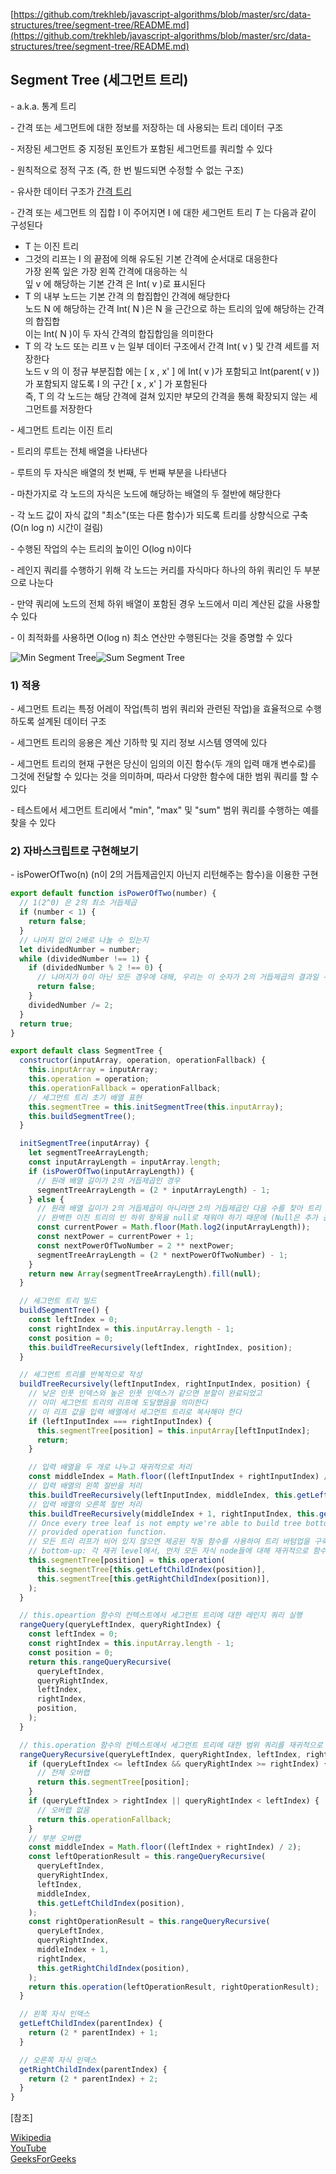 [https://github.com/trekhleb/javascript-algorithms/blob/master/src/data-structures/tree/segment-tree/README.md](https://github.com/trekhleb/javascript-algorithms/blob/master/src/data-structures/tree/segment-tree/README.md)

## **Segment Tree (세그먼트 트리)**

\- a.k.a. 통계 트리

\- 간격 또는 세그먼트에 대한 정보를 저장하는 데 사용되는 트리 데이터 구조

\- 저장된 세그먼트 중 지정된 포인트가 포함된 세그먼트를 쿼리할 수 있다

\- 원칙적으로 정적 구조 (즉, 한 번 빌드되면 수정할 수 없는 구조)

\- 유사한 데이터 구조가 [간격 트리](https://en.wikipedia.org/wiki/Interval_tree)

\- 간격 또는 세그먼트 의 집합 I 이 주어지면 I 에 대한 세그먼트 트리 _T_ 는 다음과 같이 구성된다

- T 는 이진 트리
- 그것의 리프는 I 의 끝점에 의해 유도된 기본 간격에 순서대로 대응한다  
  가장 왼쪽 잎은 가장 왼쪽 간격에 대응하는 식  
  잎 v 에 해당하는 기본 간격 은 Int( v )로 표시된다
- T 의 내부 노드는 기본 간격 의 합집합인 간격에 해당한다  
  노드 N 에 해당하는 간격 Int( N )은 N 을 근간으로 하는 트리의 잎에 해당하는 간격의 합집합  
  이는 Int( N )이 두 자식 간격의 합집합임을 의미한다
- T 의 각 노드 또는 리프 v 는 일부 데이터 구조에서 간격 Int( v ) 및 간격 세트를 저장한다  
  노드 v 의 이 정규 부분집합 에는 \[ x , x' \] 에 Int( v )가 포함되고 Int(parent( v ))가 포함되지 않도록 I 의 구간 \[ x , x' \] 가 포함된다  
  즉, T 의 각 노드는 해당 간격에 걸쳐 있지만 부모의 간격을 통해 확장되지 않는 세그먼트를 저장한다

\- 세그먼트 트리는 이진 트리

\- 트리의 루트는 전체 배열을 나타낸다

\- 루트의 두 자식은 배열의 첫 번째, 두 번째 부분을 나타낸다

\- 마찬가지로 각 노드의 자식은 노드에 해당하는 배열의 두 절반에 해당한다

\- 각 노드 값이 자식 값의 "최소"(또는 다른 함수)가 되도록 트리를 상향식으로 구축 (O(n log n) 시간이 걸림)

\- 수행된 작업의 수는 트리의 높이인 O(log n)이다

\- 레인지 쿼리를 수행하기 위해 각 노드는 커리를 자식마다 하나의 하위 쿼리인 두 부분으로 나눈다

\- 만약 쿼리에 노드의 전체 하위 배열이 포함된 경우 노드에서 미리 계산된 값을 사용할 수 있다

\- 이 최적화를 사용하면 O(log n) 최소 연산만 수행된다는 것을 증명할 수 있다

![Min Segment Tree](https://www.geeksforgeeks.org/wp-content/uploads/RangeMinimumQuery.png)![Sum Segment Tree](https://www.geeksforgeeks.org/wp-content/uploads/segment-tree1.png)

### 1) 적용

\- 세그먼트 트리는 특정 어레이 작업(특히 범위 쿼리와 관련된 작업)을 효율적으로 수행하도록 설계된 데이터 구조

\- 세그먼트 트리의 응용은 계산 기하학 및 지리 정보 시스템 영역에 있다

\- 세그먼트 트리의 현재 구현은 당신이 임의의 이진 함수(두 개의 입력 매개 변수로)를 그것에 전달할 수 있다는 것을 의미하며, 따라서 다양한 함수에 대한 범위 쿼리를 할 수 있다

\- 테스트에서 세그먼트 트리에서 "min", "max" 및 "sum" 범위 쿼리를 수행하는 예를 찾을 수 있다

### 2) 자바스크립트로 구현해보기

\- isPowerOfTwo(n) (n이 2의 거듭제곱인지 아닌지 리턴해주는 함수)을 이용한 구현

```javascript
export default function isPowerOfTwo(number) {
  // 1(2^0) 은 2의 최소 거듭제곱
  if (number < 1) {
    return false;
  }
  // 나머지 없이 2배로 나눌 수 있는지
  let dividedNumber = number;
  while (dividedNumber !== 1) {
    if (dividedNumber % 2 !== 0) {
      // 나머지가 0이 아닌 모든 경우에 대해, 우리는 이 숫자가 2의 거듭제곱의 결과일 수는 없다고 말할 수 있음
      return false;
    }
    dividedNumber /= 2;
  }
  return true;
}

export default class SegmentTree {
  constructor(inputArray, operation, operationFallback) {
    this.inputArray = inputArray;
    this.operation = operation;
    this.operationFallback = operationFallback;
    // 세그먼트 트리 초기 배열 표현
    this.segmentTree = this.initSegmentTree(this.inputArray);
    this.buildSegmentTree();
  }

  initSegmentTree(inputArray) {
    let segmentTreeArrayLength;
    const inputArrayLength = inputArray.length;
    if (isPowerOfTwo(inputArrayLength)) {
      // 원래 배열 길이가 2의 거듭제곱인 경우
      segmentTreeArrayLength = (2 * inputArrayLength) - 1;
    } else {
      // 원래 배열 길이가 2의 거듭제곱이 아니라면 2의 거듭제곱인 다음 수를 찾아 트리 배열 크기를 계산해야 함
      // 완벽한 이진 트리의 빈 하위 항목을 null로 채워야 하기 때문에 (Null은 추가 공간이 필요)
      const currentPower = Math.floor(Math.log2(inputArrayLength));
      const nextPower = currentPower + 1;
      const nextPowerOfTwoNumber = 2 ** nextPower;
      segmentTreeArrayLength = (2 * nextPowerOfTwoNumber) - 1;
    }
    return new Array(segmentTreeArrayLength).fill(null);
  }

  // 세그먼트 트리 빌드
  buildSegmentTree() {
    const leftIndex = 0;
    const rightIndex = this.inputArray.length - 1;
    const position = 0;
    this.buildTreeRecursively(leftIndex, rightIndex, position);
  }

  // 세그먼트 트리를 반복적으로 작성
  buildTreeRecursively(leftInputIndex, rightInputIndex, position) {
    // 낮은 인풋 인덱스와 높은 인풋 인덱스가 같으면 분할이 완료되었고
    // 이미 세그먼트 트리의 리프에 도달했음을 의미한다
    // 이 리프 값을 입력 배열에서 세그먼트 트리로 복사해야 한다
    if (leftInputIndex === rightInputIndex) {
      this.segmentTree[position] = this.inputArray[leftInputIndex];
      return;
    }

    // 입력 배열을 두 개로 나누고 재귀적으로 처리
    const middleIndex = Math.floor((leftInputIndex + rightInputIndex) / 2);
    // 입력 배열의 왼쪽 절반을 처리
    this.buildTreeRecursively(leftInputIndex, middleIndex, this.getLeftChildIndex(position));
    // 입력 배열의 오른쪽 절반 처리
    this.buildTreeRecursively(middleIndex + 1, rightInputIndex, this.getRightChildIndex(position));
    // Once every tree leaf is not empty we're able to build tree bottom up using
    // provided operation function.
    // 모든 트리 리프가 비어 있지 않으면 제공된 작동 함수를 사용하여 트리 바텀업을 구축할 수 있다
    // bottom-up: 각 재귀 level에서, 먼저 모든 자식 node들에 대해 재귀적으로 함수를 호출한 뒤 리턴값과 root node의 값에 따라 정답을 결정하는 방식
    this.segmentTree[position] = this.operation(
      this.segmentTree[this.getLeftChildIndex(position)],
      this.segmentTree[this.getRightChildIndex(position)],
    );
  }

  // this.opeartion 함수의 컨텍스트에서 세그먼트 트리에 대한 레인지 쿼리 실행
  rangeQuery(queryLeftIndex, queryRightIndex) {
    const leftIndex = 0;
    const rightIndex = this.inputArray.length - 1;
    const position = 0;
    return this.rangeQueryRecursive(
      queryLeftIndex,
      queryRightIndex,
      leftIndex,
      rightIndex,
      position,
    );
  }

  // this.operation 함수의 컨텍스트에서 세그먼트 트리에 대한 범위 쿼리를 재귀적으로 실행
  rangeQueryRecursive(queryLeftIndex, queryRightIndex, leftIndex, rightIndex, position) {
    if (queryLeftIndex <= leftIndex && queryRightIndex >= rightIndex) {
      // 전체 오버랩
      return this.segmentTree[position];
    }
    if (queryLeftIndex > rightIndex || queryRightIndex < leftIndex) {
      // 오버랩 없음
      return this.operationFallback;
    }
    // 부분 오버랩
    const middleIndex = Math.floor((leftIndex + rightIndex) / 2);
    const leftOperationResult = this.rangeQueryRecursive(
      queryLeftIndex,
      queryRightIndex,
      leftIndex,
      middleIndex,
      this.getLeftChildIndex(position),
    );
    const rightOperationResult = this.rangeQueryRecursive(
      queryLeftIndex,
      queryRightIndex,
      middleIndex + 1,
      rightIndex,
      this.getRightChildIndex(position),
    );
    return this.operation(leftOperationResult, rightOperationResult);
  }

  // 왼쪽 자식 인덱스
  getLeftChildIndex(parentIndex) {
    return (2 * parentIndex) + 1;
  }

  // 오른쪽 자식 인덱스
  getRightChildIndex(parentIndex) {
    return (2 * parentIndex) + 2;
  }
}
```

\[참조\]

[Wikipedia](https://en.wikipedia.org/wiki/Segment_tree)  
[YouTube](https://www.youtube.com/watch?v=ZBHKZF5w4YU&index=65&list=PLLXdhg_r2hKA7DPDsunoDZ-Z769jWn4R8)  
[GeeksForGeeks](https://www.geeksforgeeks.org/segment-tree-set-1-sum-of-given-range/)
